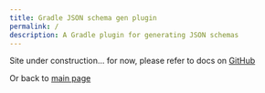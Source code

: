 ```yaml
---
title: Gradle JSON schema gen plugin
permalink: /
description: A Gradle plugin for generating JSON schemas
---
```


Site under construction... for now, please refer to docs on [GitHub](https://github.com/creek-service/creek-json-schema-gradle-plugin/blob/main/README.md)

Or back to [main page](https://www.creekservice.org)